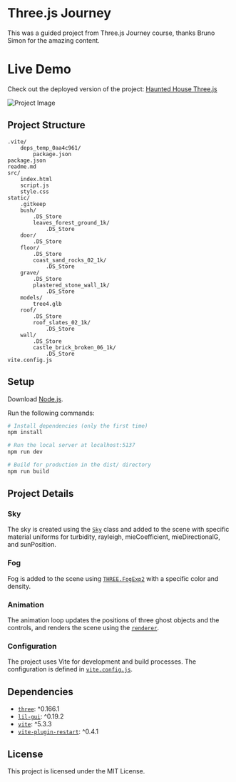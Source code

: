 # Three.js Journey

This was a guided project from Three.js Journey course, thanks Bruno Simon for the amazing content.

# Live Demo

Check out the deployed version of the project: [Haunted House Three.js](https://haunted-house-three-js-nu.vercel.app/)

![Project Image](./hounted_house.png)

## Project Structure

```
.vite/
    deps_temp_0aa4c961/
        package.json
package.json
readme.md
src/
    index.html
    script.js
    style.css
static/
    .gitkeep
    bush/
        .DS_Store
        leaves_forest_ground_1k/
            .DS_Store
    door/
        .DS_Store
    floor/
        .DS_Store
        coast_sand_rocks_02_1k/
            .DS_Store
    grave/
        .DS_Store
        plastered_stone_wall_1k/
            .DS_Store
    models/
        tree4.glb
    roof/
        .DS_Store
        roof_slates_02_1k/
            .DS_Store
    wall/
        .DS_Store
        castle_brick_broken_06_1k/
            .DS_Store
vite.config.js
```

## Setup

Download [Node.js](https://nodejs.org/en/download/).

Run the following commands:

```bash
# Install dependencies (only the first time)
npm install

# Run the local server at localhost:5137
npm run dev

# Build for production in the dist/ directory
npm run build
```

## Project Details

### Sky

The sky is created using the [`Sky`](command:_github.copilot.openSymbolFromReferences?%5B%22%22%2C%5B%7B%22uri%22%3A%7B%22scheme%22%3A%22file%22%2C%22authority%22%3A%22%22%2C%22path%22%3A%22%2Fhome%2Fhick%2FProjects%2Fthreejs-journey%2Fsrc%2Fscript.js%22%2C%22query%22%3A%22%22%2C%22fragment%22%3A%22%22%7D%2C%22pos%22%3A%7B%22line%22%3A389%2C%22character%22%3A16%7D%7D%5D%2C%227aab930c-8cb9-48f5-9374-673e6d219f7f%22%5D "Go to definition") class and added to the scene with specific material uniforms for turbidity, rayleigh, mieCoefficient, mieDirectionalG, and sunPosition.

### Fog

Fog is added to the scene using [`THREE.FogExp2`](command:_github.copilot.openSymbolFromReferences?%5B%22%22%2C%5B%7B%22uri%22%3A%7B%22scheme%22%3A%22file%22%2C%22authority%22%3A%22%22%2C%22path%22%3A%22%2Fhome%2Fhick%2FProjects%2Fthreejs-journey%2Fsrc%2Fscript.js%22%2C%22query%22%3A%22%22%2C%22fragment%22%3A%22%22%7D%2C%22pos%22%3A%7B%22line%22%3A405%2C%22character%22%3A16%7D%7D%5D%2C%227aab930c-8cb9-48f5-9374-673e6d219f7f%22%5D "Go to definition") with a specific color and density.

### Animation

The animation loop updates the positions of three ghost objects and the controls, and renders the scene using the [`renderer`](command:_github.copilot.openSymbolFromReferences?%5B%22%22%2C%5B%7B%22uri%22%3A%7B%22scheme%22%3A%22file%22%2C%22authority%22%3A%22%22%2C%22path%22%3A%22%2Fhome%2Fhick%2FProjects%2Fthreejs-journey%2Fsrc%2Fscript.js%22%2C%22query%22%3A%22%22%2C%22fragment%22%3A%22%22%7D%2C%22pos%22%3A%7B%22line%22%3A441%2C%22character%22%3A4%7D%7D%5D%2C%227aab930c-8cb9-48f5-9374-673e6d219f7f%22%5D "Go to definition").

### Configuration

The project uses Vite for development and build processes. The configuration is defined in [`vite.config.js`](command:_github.copilot.openRelativePath?%5B%7B%22scheme%22%3A%22file%22%2C%22authority%22%3A%22%22%2C%22path%22%3A%22%2Fhome%2Fhick%2FProjects%2Fthreejs-journey%2Fvite.config.js%22%2C%22query%22%3A%22%22%2C%22fragment%22%3A%22%22%7D%2C%227aab930c-8cb9-48f5-9374-673e6d219f7f%22%5D "/home/hick/Projects/threejs-journey/vite.config.js").

## Dependencies

- [`three`](command:_github.copilot.openSymbolFromReferences?%5B%22%22%2C%5B%7B%22uri%22%3A%7B%22scheme%22%3A%22file%22%2C%22authority%22%3A%22%22%2C%22path%22%3A%22%2Fhome%2Fhick%2FProjects%2Fthreejs-journey%2Fpackage.json%22%2C%22query%22%3A%22%22%2C%22fragment%22%3A%22%22%7D%2C%22pos%22%3A%7B%22line%22%3A1%2C%22character%22%3A11%7D%7D%5D%2C%227aab930c-8cb9-48f5-9374-673e6d219f7f%22%5D "Go to definition"): ^0.166.1
- [`lil-gui`](command:_github.copilot.openSymbolFromReferences?%5B%22%22%2C%5B%7B%22uri%22%3A%7B%22scheme%22%3A%22file%22%2C%22authority%22%3A%22%22%2C%22path%22%3A%22%2Fhome%2Fhick%2FProjects%2Fthreejs-journey%2Fpackage.json%22%2C%22query%22%3A%22%22%2C%22fragment%22%3A%22%22%7D%2C%22pos%22%3A%7B%22line%22%3A14%2C%22character%22%3A5%7D%7D%5D%2C%227aab930c-8cb9-48f5-9374-673e6d219f7f%22%5D "Go to definition"): ^0.19.2
- [`vite`](command:_github.copilot.openSymbolFromReferences?%5B%22%22%2C%5B%7B%22uri%22%3A%7B%22scheme%22%3A%22file%22%2C%22authority%22%3A%22%22%2C%22path%22%3A%22%2Fhome%2Fhick%2FProjects%2Fthreejs-journey%2Fpackage.json%22%2C%22query%22%3A%22%22%2C%22fragment%22%3A%22%22%7D%2C%22pos%22%3A%7B%22line%22%3A6%2C%22character%22%3A12%7D%7D%2C%7B%22uri%22%3A%7B%22scheme%22%3A%22file%22%2C%22authority%22%3A%22%22%2C%22path%22%3A%22%2Fhome%2Fhick%2FProjects%2Fthreejs-journey%2Fvite.config.js%22%2C%22query%22%3A%22%22%2C%22fragment%22%3A%22%22%7D%2C%22pos%22%3A%7B%22line%22%3A0%2C%22character%22%3A21%7D%7D%5D%2C%227aab930c-8cb9-48f5-9374-673e6d219f7f%22%5D "Go to definition"): ^5.3.3
- [`vite-plugin-restart`](command:_github.copilot.openSymbolFromReferences?%5B%22%22%2C%5B%7B%22uri%22%3A%7B%22scheme%22%3A%22file%22%2C%22authority%22%3A%22%22%2C%22path%22%3A%22%2Fhome%2Fhick%2FProjects%2Fthreejs-journey%2Fpackage.json%22%2C%22query%22%3A%22%22%2C%22fragment%22%3A%22%22%7D%2C%22pos%22%3A%7B%22line%22%3A11%2C%22character%22%3A5%7D%7D%2C%7B%22uri%22%3A%7B%22scheme%22%3A%22file%22%2C%22authority%22%3A%22%22%2C%22path%22%3A%22%2Fhome%2Fhick%2FProjects%2Fthreejs-journey%2Fvite.config.js%22%2C%22query%22%3A%22%22%2C%22fragment%22%3A%22%22%7D%2C%22pos%22%3A%7B%22line%22%3A0%2C%22character%22%3A21%7D%7D%5D%2C%227aab930c-8cb9-48f5-9374-673e6d219f7f%22%5D "Go to definition"): ^0.4.1

## License

This project is licensed under the MIT License.